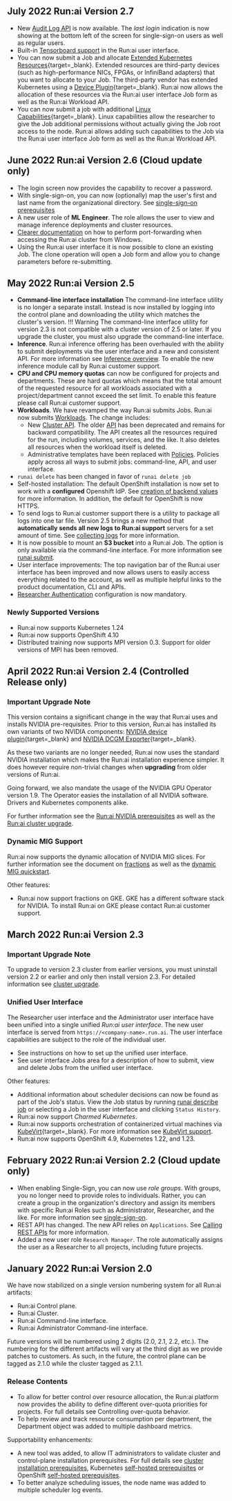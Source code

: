 ## July 2022 Run:ai Version 2.7 

* New [Audit Log API](../admin/runai-setup/maintenance/audit-log.md) is now available. The _last login_ indication is now showing at the bottom left of the screen for single-sign-on users as well as regular users. 
* Built-in [Tensorboard support](../Researcher/tools/dev-tensorboard.md) in the Run:ai user interface.
* You can now submit a Job and allocate [Extended Kubernetes Resources](https://kubernetes.io/docs/concepts/configuration/manage-resources-containers/#extended-resources){target=_blank}. Extended resources are third-party devices (such as high-performance NICs, FPGAs, or InfiniBand adapters) that you want to allocate to your Job. The third-party vendor has extended Kubernetes using a [Device Plugin](https://kubernetes.io/docs/concepts/extend-kubernetes/compute-storage-net/device-plugins/){target=_blank}. Run:ai now allows the allocation of these resources via the Run:ai user interface Job form as well as the Run:ai Workload API. 
* You can now submit a job with additional [Linux Capabilities](https://kubernetes.io/docs/tasks/configure-pod-container/security-context/#set-capabilities-for-a-container){target=_blank}. Linux capabilities allow the researcher to give the Job additional permissions without actually giving the Job root access to the node. Run:ai allows adding such capabilities to the Job via the Run:ai user interface Job form as well as the Run:ai Workload API.  


## June 2022 Run:ai Version 2.6 (Cloud update only)

* The login screen now provides the capability to recover a password. 
* With single-sign-on, you can now (optionally) map the user's first and last name from the organizational directory. See [single-sign-on prerequisites](../admin/authentication/sso.md#prerequisites)
* A new user role of __ML Engineer__. The role allows the user to view and manage inference deployments and cluster resources. 
* [Clearer documentation](../admin/researcher-setup/cli-install.md#install-runai-cli) on how to perform port-forwarding when accessing the Run:ai cluster from Windows.
* Using the Run:ai user interface it is now possible to clone an existing Job. The clone operation will open a Job form and allow you to change parameters before re-submitting. 

## May 2022 Run:ai Version 2.5

* __Command-line interface installation__ The command-line interface utility is no longer a separate install. Instead is now installed by logging into the control plane and downloading the utility which matches the cluster's version. 
!!! Warning
    The command-line interface utility for version 2.3 is not compatible with a cluster version of 2.5 or later. If you upgrade the cluster, you must also upgrade the command-line interface. 
* __Inference__. Run:ai inference offering has been overhauled with the ability to submit deployments via the user interface and a new and consistent API. For more information see [Inference overview](../admin/workloads/inference-overview.md). To enable the new inference module call by Run:ai customer support.
* __CPU and CPU memory quotas__ can now be configured for projects and departments. These are hard quotas which means that the total amount of the requested resource for all workloads associated with a project/department cannot exceed the set limit. To enable this feature please call Run:ai customer support.
* __Workloads__. We have revamped the way Run:ai submits Jobs. Run:ai now submits [Workloads](../admin/workloads/submitting-workloads.md). The change includes:
    * New [Cluster API](../developer/cluster-api/workload-overview-dev.md). The older [API](../developer/deprecated/researcher-rest-api/overview.md) has been deprecated and remains for backward compatibility. The API creates all the resources required for the run, including volumes, services, and the like. It also deletes all resources when the workload itself is deleted. 
    * Administrative templates have been replaced with [Policies](../admin/workloads/policies.md). Policies apply across all ways to submit jobs: command-line, API, and user interface. 
* `runai delete` has been changed in favor of `runai delete job` 
* Self-hosted installation: The default OpenShift installation is now set to work with a __configured__ Openshift IdP. See [creation of backend values](../admin/runai-setup/self-hosted/ocp/backend.md) for more information. In addition, the default for OpenShift is now HTTPS.
* To send logs to Run:ai customer support there is a utility to package all logs into one tar file. Version 2.5 brings a new method that __automatically sends all new logs to Run:ai support__ servers for a set amount of time. See [collecting logs](../index.md#collect-logs-to-send-to-support) for more information.
* It is now possible to mount an __S3 bucket__ into a Run:ai Job. The option is only available via the command-line interface. For more information see [runai submit](../Researcher/cli-reference/runai-submit.md).
* User interface improvements: The top navigation bar of the Run:ai user interface has been improved and now allows users to easily access everything related to the account, as well as multiple helpful links to the product documentation, CLI and APIs. 
* [Researcher Authentication](../admin/authentication/researcher-authentication.md) configuration is now mandatory. 


### Newly Supported Versions
* Run:ai now supports Kubernetes 1.24
* Run:ai now supports OpenShift 4.10
* Distributed training now supports MPI version 0.3. Support for older versions of MPI has been removed. 

## April 2022 Run:ai Version 2.4 (Controlled Release only)

### Important Upgrade Note

This version contains a significant change in the way that Run:ai uses and installs NVIDIA pre-requisites. Prior to this version, Run:ai has installed its own variants of two NVIDIA components: [NVIDIA device plugin](https://github.com/NVIDIA/k8s-device-plugin){target=_blank} and [NVIDIA DCGM Exporter](https://github.com/NVIDIA/dcgm-exporter){target=_blank}. 

As these two variants are no longer needed, Run:ai now uses the standard NVIDIA installation which makes the Run:ai installation experience simpler. It does however require non-trivial changes when __upgrading__ from older versions of Run:ai. 

Going forward, we also mandate the usage of the NVIDIA GPU Operator version 1.9. The Operator easies the installation of all NVIDIA software. Drivers and Kubernetes components alike. 

For further information see the [Run:ai NVIDIA prerequisites](../admin/runai-setup/cluster-setup/cluster-prerequisites.md#nvidia) as well as the [Run:ai cluster upgrade](../admin/runai-setup/cluster-setup/cluster-upgrade.md#upgrade-from-version-23-or-older-to-version-24-or-higher).

### Dynamic MIG Support

Run:ai now supports the dynamic allocation of NVIDIA MIG slices. For further information see the document on [fractions](../Researcher/scheduling/fractions.md) as well as the [dynamic MIG quickstart](../Researcher/Walkthroughs/quickstart-mig.md).

Other features:

* Run:ai now support fractions on GKE. GKE has a different software stack for NVIDIA. To install Run:ai on GKE please contact Run:ai customer support. 



## March 2022 Run:ai Version 2.3

### Important Upgrade Note

To upgrade to version 2.3 cluster from earlier versions, you must uninstall version 2.2 or earlier and only then install version 2.3. For detailed information see [cluster upgrade](../admin/runai-setup/cluster-setup/cluster-upgrade.md).

### Unified User Interface

The Researcher user interface and the Administrator user interface have been unified into a single unified _Run:ai user interface_. The new user interface is served from `https://<company-name>.run.ai`. The user interface capabilities are subject to the role of the individual user. 

* See instructions on how to set up the unified user interface. 
* See user interface Jobs area for a description of how to submit, view and delete Jobs from the unified user interface. 


Other features:
 
* Additional information about scheduler decisions can now be found as part of the Job's status. View the Job status by running [runai describe job](../Researcher/cli-reference/runai-describe.md) or selecting a Job in the user interface and clicking `Status History`.
* Run:ai now support _Charmed Kubernetes_. 
* Run:ai now supports orchestration of containerized virtual machines via [KubeVirt](https://kubevirt.io/){target=_blank}. For more information see [KubeVirt support](../admin/integration/kubevirt.md).
* Run:ai now supports OpenShift 4.9, Kubernetes 1.22, and 1.23.

## February 2022 Run:ai Version 2.2 (Cloud update only)

* When enabling Single-Sign, you can now use _role groups_. With groups, you no longer need to provide roles to individuals. Rather, you can create a group in the organization's directory and assign its members with specific Run:ai Roles such as Administrator, Researcher, and the like. For more information see [single-sign-on](../admin/authentication/sso.md).
* REST API has changed. The new API relies on `Applications`. See [Calling REST APIs](../developer/rest-auth.md) for more information. 
* Added a new user role `Research Manager`. The role automatically assigns the user as a Researcher to all projects, including future projects. 

## January 2022 Run:ai Version 2.0

We have now stabilized on a single version numbering system for all Run:ai artifacts: 

* Run:ai Control plane.
* Run:ai Cluster.
* Run:ai Command-line interface.
* Run:ai Administrator Command-line interface.

Future versions will be numbered using 2 digits (2.0, 2.1, 2.2, etc.). The numbering for the different artifacts will vary at the third digit as we provide patches to customers. As such, in the future, the control plane can be tagged as 2.1.0 while the cluster tagged as 2.1.1.

### Release Contents

* To allow for better control over resource allocation, the Run:ai platform now provides the ability to define different over-quota priorities for projects. For full details see Controlling over-quota behavior.
* To help review and track resource consumption per department, the Department object was added to multiple dashboard metrics.

Supportability enhancements:

* A new tool was added, to allow IT administrators to validate cluster and control-plane installation prerequisites. For full details see [cluster installation prerequisites](../../admin/runai-setup/cluster-setup/cluster-prerequisites/#pre-install-script), Kubernetes [self-hosted prerequisites](../../admin/runai-setup/self-hosted/k8s/prerequisites/#pre-install-script) or OpenShift [self-hosted prerequisites](../../admin/runai-setup/self-hosted/ocp/prerequisites/#pre-install-script).
* To better analyze scheduling issues, the node name was added to multiple scheduler log events.
